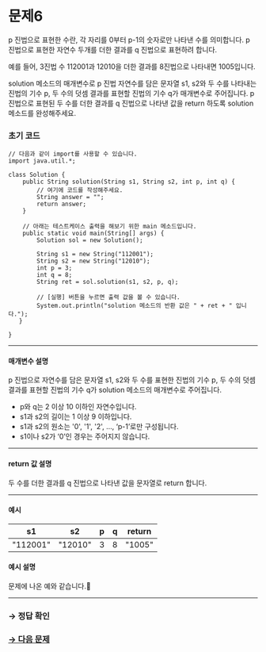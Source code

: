# 문제6

p 진법으로 표현한 수란, 각 자리를 0부터 p-1의 숫자로만 나타낸 수를 의미합니다. p 진법으로 표현한 자연수 두개를 더한 결과를 q 진법으로 표현하려 합니다.

예를 들어, 3진법 수 112001과 12010을 더한 결과를 8진법으로 나타내면 1005입니다.

solution 메소드의 매개변수로 p 진법 자연수를 담은 문자열 s1, s2와 두 수를 나타내는 진법의 기수 p, 두 수의 덧셈 결과를 표현할 진법의 기수 q가 매개변수로 주어집니다. p진법으로 표현된 두 수를 더한 결과를 q 진법으로 나타낸 값을 return 하도록 solution 메소드를 완성해주세요.

### 초기 코드

```
// 다음과 같이 import를 사용할 수 있습니다.
import java.util.*;

class Solution {	
    public String solution(String s1, String s2, int p, int q) {
        // 여기에 코드를 작성해주세요.
        String answer = "";
        return answer;
    }
    
    // 아래는 테스트케이스 출력을 해보기 위한 main 메소드입니다.	
    public static void main(String[] args) {
        Solution sol = new Solution();
        
        String s1 = new String("112001");
        String s2 = new String("12010");
        int p = 3;
        int q = 8;
        String ret = sol.solution(s1, s2, p, q);
    	
        // [실행] 버튼을 누르면 출력 값을 볼 수 있습니다.
        System.out.println("solution 메소드의 반환 값은 " + ret + " 입니다.");
   }
   
}
```

---

#### 매개변수 설명

p 진법으로 자연수를 담은 문자열 s1, s2와 두 수를 표현한 진법의 기수 p, 두 수의 덧셈 결과를 표현할 진법의 기수 q가 solution 메소드의 매개변수로 주어집니다.

* p와 q는 2 이상 10 이하인 자연수입니다.
* s1과 s2의 길이는 1 이상 9 이하입니다.
* s1과 s2의 원소는 '0', '1', '2', …, ‘p-1’로만 구성됩니다.
* s1이나 s2가 ‘0’인 경우는 주어지지 않습니다.

---

#### return 값 설명

두 수를 더한 결과를 q 진법으로 나타낸 값을 문자열로 return 합니다.

---

#### 예시

| s1 | s2 | p | q | return |
|-----|-----|---|---|---------|
| "112001" | "12010" | 3 | 8 | "1005" |

#### 예시 설명

문제에 나온 예와 같습니다.

---

### → 정답 확인

### [→ 다음 문제](https://github.com/tnehf18/cosPro/blob/main/java/ex_1st/ex_1st_05/no_07/ "cosPro 1급 Java 5차 7번 문제")
